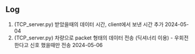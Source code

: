 ## Log
1. (TCP_server.py) 받았을때의 데이터 시간, client에서 보낸 시간 추가 2024-05-04
2. (TCP_server.py) 차량으로 packet 형태의 데이터 전송 (딕셔너리 이용) - 우회전한다고 신호 했을때만 전송 2024-05-06

